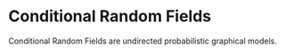 <h1>Conditional Random Fields</h1>

Conditional Random Fields are undirected probabilistic graphical models.



